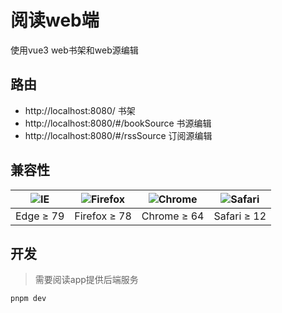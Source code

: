 # 阅读web端
 使用vue3 web书架和web源编辑
## 路由
* http://localhost:8080/ 书架
* http://localhost:8080/#/bookSource 书源编辑
* http://localhost:8080/#/rssSource 订阅源编辑

## 兼容性

| ![IE](https://cdn.jsdelivr.net/npm/@browser-logos/edge/edge_32x32.png) | ![Firefox](https://cdn.jsdelivr.net/npm/@browser-logos/firefox/firefox_32x32.png) | ![Chrome](https://cdn.jsdelivr.net/npm/@browser-logos/chrome/chrome_32x32.png) | ![Safari](https://cdn.jsdelivr.net/npm/@browser-logos/safari/safari_32x32.png) |
| ---------------------------------------------------------------------- | --------------------------------------------------------------------------------- | ------------------------------------------------------------------------------ | ------------------------------------------------------------------------------ |
| Edge ≥ 79                                                              | Firefox ≥ 78                                                                      | Chrome ≥ 64                                                                    | Safari ≥ 12                                                                    |

## 开发
> 需要阅读app提供后端服务

```bash
pnpm dev
```
